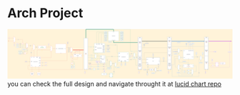 # Arch Project
![project circuit](./Arch%20Project%20Final%20Drawing.svg)
you can check the full design and navigate throught it at [lucid chart repo](https://pages.github.com/)
